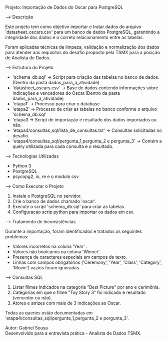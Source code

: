 Projeto: Importação de Dados do Oscar para PostgreSQL





--> Descrição

Este projeto tem como objetivo importar e tratar dados do arquivo 'datasheet_oscars.csv' para um banco de dados PostgreSQL, garantindo a integridade dos dados e o correto relacionamento entre as tabelas.

Foram aplicadas técnicas de limpeza, validação e normalização dos dados para atender aos requisitos do desafio proposto pela TSMX para a posição de Analista de Dados.

 
 




--> Estrutura do Projeto

- 'schema_db.sql' → Script para criação das tabelas no banco de dados. (Dentro da pasta dados_para_a_atividade)
- 'datasheet_oscars.csv' → Base de dados contendo informações sobre indicações e vencedores do Oscar.(Dentro da pasta dados_para_a_atividade)
- 'etapa1' → Processo para criar o database
- 'etapa2'  →  Processo de criar as tabelas no banco conforme o arquivo 'schema_db.sql'
- 'etapa3 → Script de importação e resultado dos dados importados ou não.
- 'etapa4/consultas_sql/lista_de_consultas.txt' → Consultas solicitadas no desafio.
- 'etapa4/consultas_sql/pergunta_1,pergunta_2 e pergunta_3' → Contém a query utilizada para cada consulta e o resultado.








--> Tecnologias Utilizadas

- Python 3
- PostgreSQL
- psycopg2, io, re e o modulo csv









--> Como Executar o Projeto

1. Instale o PostgreSQL no servidor.
2. Crie o banco de dados chamado 'oscar'.
3. Execute o script 'schema_db.sql' para criar as tabelas.
4. Configuracao scrip python para importar os dados em csv.








--> Tratamento de Inconsistências

Durante a importação, foram identificados e tratados os seguintes problemas:
- Valores incorretos na coluna 'Year' .
- Valores não booleanos na coluna 'Winner'.
- Presença de caracteres especiais em campos de texto.
- Linhas com campos obrigatórios ('Ceremony', 'Year', 'Class', 'Category', 'Movie') vazios foram ignoradas.








--> Consultas SQL

1. Listar filmes indicados na categoria "Best Picture" por ano e cerimônia.
2. Categorias em que o filme "Toy Story 3" foi indicado e resultado (vencedor ou não).
3. Atores e atrizes com mais de 3 indicações ao Oscar.

Todas as queries estão documentadas em 'etapa4/consultas_sql/pergunta_1,pergunta_2 e pergunta_3'.





Autor: Gabriel Sousa  
Desenvolvido para a entrevista prática - Analista de Dados TSMX.
